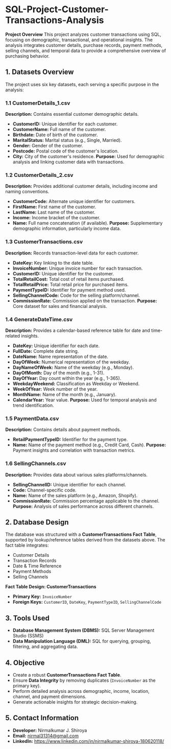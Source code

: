 
# SQL-Project-Customer-Transactions-Analysis

**Project Overview**
This project analyzes customer transactions using SQL, focusing on demographic, transactional, and operational insights. The analysis integrates customer details, purchase records, payment methods, selling channels, and temporal data to provide a comprehensive overview of purchasing behavior.

## 1. Datasets Overview
The project uses six key datasets, each serving a specific purpose in the analysis:

### 1.1 CustomerDetails_1.csv
**Description:** Contains essential customer demographic details.
- **CustomerID:** Unique identifier for each customer.
- **CustomerName:** Full name of the customer.
- **Birthdate:** Date of birth of the customer.
- **MaritalStatus:** Marital status (e.g., Single, Married).
- **Gender:** Gender of the customer.
- **Postcode:** Postal code of the customer's location.
- **City:** City of the customer's residence.
**Purpose:** Used for demographic analysis and linking customer data with transactions.

### 1.2 CustomerDetails_2.csv
**Description:** Provides additional customer details, including income and naming conventions.
- **CustomerCode:** Alternate unique identifier for customers.
- **FirstName:** First name of the customer.
- **LastName:** Last name of the customer.
- **Income:** Income bracket of the customer.
- **Name:** Full name concatenation (if available).
**Purpose:** Supplementary demographic information, particularly income data.

### 1.3 CustomerTransactions.csv
**Description:** Records transaction-level data for each customer.
- **DateKey:** Key linking to the date table.
- **InvoiceNumber:** Unique invoice number for each transaction.
- **CustomerID:** Unique identifier for the customer.
- **TotalRetailCost:** Total cost of retail items purchased.
- **TotalRetailPrice:** Total retail price for purchased items.
- **PaymentTypeID:** Identifier for payment method used.
- **SellingChannelCode:** Code for the selling platform/channel.
- **CommissionRate:** Commission applied on the transaction.
**Purpose:** Core dataset for sales and financial analysis.

### 1.4 GenerateDateTime.csv
**Description:** Provides a calendar-based reference table for date and time-related insights.
- **DateKey:** Unique identifier for each date.
- **FullDate:** Complete date string.
- **DateName:** Name representation of the date.
- **DayOfWeek:** Numerical representation of the weekday.
- **DayNameOfWeek:** Name of the weekday (e.g., Monday).
- **DayOfMonth:** Day of the month (e.g., 1-31).
- **DayOfYear:** Day count within the year (e.g., 1-365).
- **WeekdayWeekend:** Classification as Weekday or Weekend.
- **WeekOfYear:** Week number of the year.
- **MonthName:** Name of the month (e.g., January).
- **CalendarYear:** Year value.
**Purpose:** Used for temporal analysis and trend identification.

### 1.5 PaymentData.csv
**Description:** Contains details about payment methods.
- **RetailPaymentTypeID:** Identifier for the payment type.
- **Name:** Name of the payment method (e.g., Credit Card, Cash).
**Purpose:** Payment insights and correlation with transaction metrics.

### 1.6 SellingChannels.csv
**Description:** Provides data about various sales platforms/channels.
- **SellingChannelID:** Unique identifier for each channel.
- **Code:** Channel-specific code.
- **Name:** Name of the sales platform (e.g., Amazon, Shopify).
- **CommissionRate:** Commission percentage applicable to the channel.
**Purpose:** Analysis of sales performance across different channels.

## 2. Database Design
The database was structured with a **CustomerTransactions Fact Table**, supported by lookup/reference tables derived from the datasets above. The fact table integrates:
- Customer Details
- Transaction Records
- Date & Time Reference
- Payment Methods
- Selling Channels

**Fact Table Design: CustomerTransactions**
- **Primary Key:** `InvoiceNumber`
- **Foreign Keys:** `CustomerID`, `DateKey`, `PaymentTypeID`, `SellingChannelCode`

## 3. Tools Used
- **Database Management System (DBMS):** SQL Server Management Studio (SSMS)
- **Data Manipulation Language (DML):** SQL for querying, grouping, filtering, and aggregating data.

## 4. Objective
- Create a robust **CustomerTransactions Fact Table**.
- Ensure **Data Integrity** by removing duplicates (`InvoiceNumber` as the primary key).
- Perform detailed analysis across demographic, income, location, channel, and payment dimensions.
- Generate actionable insights for strategic decision-making.

## 5. Contact Information
- **Developer:** Nirmalkumar J. Shiroya
- **Email:** nirmal31314@gmail.com
- **LinkedIn:** https://www.linkedin.com/in/nirmalkumar-shiroya-180620118/
